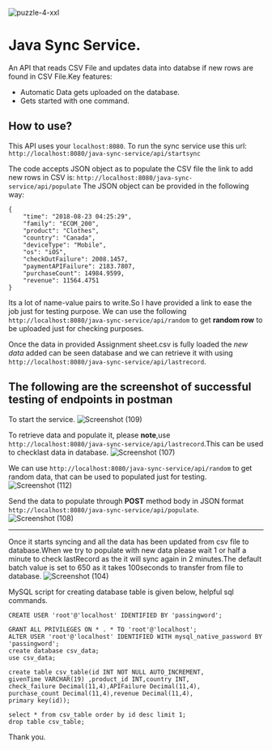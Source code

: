 ![puzzle-4-xxl](https://user-images.githubusercontent.com/96864350/171295652-b3bed83d-1f8a-4b21-bcee-185ebc2f4d46.png)
# Java Sync Service.

An API that reads CSV File and updates data into databse if new rows are found in CSV File.Key features:

- Automatic Data gets uploaded on the database.
- Gets started with one command.

How to use?
--
This API uses your `localhost:8080`.
To run the sync service use this url:
    `http://localhost:8080/java-sync-service/api/startsync`
    
The code accepts JSON object as to populate the CSV file the link to add new rows in CSV is: `http://localhost:8080/java-sync-service/api/populate`
The JSON object can be provided in the following way:

```
{
    "time": "2018-08-23 04:25:29",
    "family": "ECOM_200",
    "product": "Clothes",
    "country": "Canada",
    "deviceType": "Mobile",
    "os": "iOS",
    "checkOutFailure": 2008.1457,
    "paymentAPIFailure": 2183.7807,
    "purchaseCount": 14984.9599,
    "revenue": 11564.4751
}

```
Its a lot of name-value pairs to write.So I have provided a link to ease the job just for testing purpose.
We can use the following `http://localhost:8080/java-sync-service/api/random` to get **random row** to be uploaded just for checking purposes.

Once the data in provided Assignment sheet.csv is fully loaded the _new data_ added can be seen database and we can retrieve it with using `http://localhost:8080/java-sync-service/api/lastrecord`.

The following are the screenshot of successful testing of endpoints in postman
---
To start the service.
![Screenshot (109)](https://user-images.githubusercontent.com/96864350/171312552-28d7efbb-1191-43ce-9cdd-1ce368bbff84.png)

To retrieve data and populate it, please **note**,use `http://localhost:8080/java-sync-service/api/lastrecord`.This can be used to checklast data in database.
![Screenshot (107)](https://user-images.githubusercontent.com/96864350/171312888-7ef5d27d-0d65-4e2e-b002-a4795d57a33a.png)

We can use `http://localhost:8080/java-sync-service/api/random` to get random data, that can be used to populated just for testing.
![Screenshot (112)](https://user-images.githubusercontent.com/96864350/171313586-d9cccd7e-cd64-4511-b5dd-51da20731385.png)


Send the data to populate through **POST** method body in JSON format `http://localhost:8080/java-sync-service/api/populate`.
![Screenshot (108)](https://user-images.githubusercontent.com/96864350/171313183-15b37be8-6325-40db-be93-977a1faa6ce7.png)

---

Once it starts syncing and all the data has been updated from csv file to database.When we try to populate with new data please wait 1 or half a minute to check lastRecord as the it will sync again in 2 minutes.The default batch value is set to 650 as it takes 100seconds to transfer from file to database.
![Screenshot (104)](https://user-images.githubusercontent.com/96864350/171314081-0051322d-f36c-4a26-8c45-a7ca630383ca.png)

MySQL script for creating database table is given below, helpful sql commands.
```
CREATE USER 'root'@'localhost' IDENTIFIED BY 'passingword';

GRANT ALL PRIVILEGES ON * . * TO 'root'@'localhost';
ALTER USER 'root'@'localhost' IDENTIFIED WITH mysql_native_password BY 'passingword';
create database csv_data;
use csv_data;

create table csv_table(id INT NOT NULL AUTO_INCREMENT,
givenTime VARCHAR(19) ,product_id INT,country INT,
check_failure Decimal(11,4),APIFailure Decimal(11,4),
purchase_count Decimal(11,4),revenue Decimal(11,4),
primary key(id));

select * from csv_table order by id desc limit 1;
drop table csv_table;

```

Thank you.
